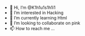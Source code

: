 - 👋 Hi, I’m @K1h1u1s1h1i1
- 👀 I’m interested in Hacking 
- 🌱 I’m currently learning Html
- 💞️ I’m looking to collaborate on pink
- 📫 How to reach me ...

<!---
K1h1u1s1h1i1/K1h1u1s1h1i1 is a ✨ special ✨ repository because its `README.md` (this file) appears on your GitHub profile.
You can click the Preview link to take a look at your changes.
--->
